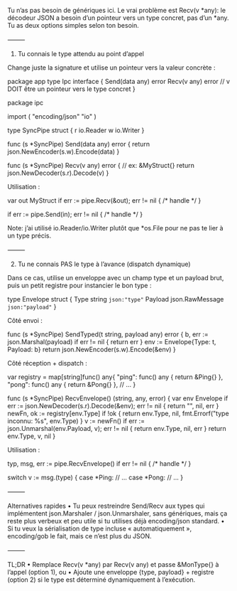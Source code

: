 Tu n’as pas besoin de génériques ici. Le vrai problème est Recv(v *any): le décodeur JSON a besoin d’un pointeur vers un type concret, pas d’un *any. Tu as deux options simples selon ton besoin.

⸻

1) Tu connais le type attendu au point d’appel

Change juste la signature et utilise un pointeur vers la valeur concrète :

package app
type Ipc interface {
Send(data any) error
Recv(v any) error // v DOIT être un pointeur vers le type concret
}

package ipc

import (
"encoding/json"
"io"
)

type SyncPipe struct {
r io.Reader
w io.Writer
}

func (s *SyncPipe) Send(data any) error {
return json.NewEncoder(s.w).Encode(data)
}

func (s *SyncPipe) Recv(v any) error { // ex: &MyStruct{}
return json.NewDecoder(s.r).Decode(v)
}

Utilisation :

var out MyStruct
if err := pipe.Recv(&out); err != nil { /* handle */ }

if err := pipe.Send(in); err != nil { /* handle */ }

Note: j’ai utilisé io.Reader/io.Writer plutôt que *os.File pour ne pas te lier à un type précis.

⸻

2) Tu ne connais PAS le type à l’avance (dispatch dynamique)

Dans ce cas, utilise un enveloppe avec un champ type et un payload brut, puis un petit registre pour instancier le bon type :

type Envelope struct {
Type    string          `json:"type"`
Payload json.RawMessage `json:"payload"`
}

Côté envoi :

func (s *SyncPipe) SendTyped(t string, payload any) error {
b, err := json.Marshal(payload)
if err != nil { return err }
env := Envelope{Type: t, Payload: b}
return json.NewEncoder(s.w).Encode(&env)
}

Côté réception + dispatch :

var registry = map[string]func() any{
"ping": func() any { return &Ping{} },
"pong": func() any { return &Pong{} },
// ...
}

func (s *SyncPipe) RecvEnvelope() (string, any, error) {
var env Envelope
if err := json.NewDecoder(s.r).Decode(&env); err != nil {
return "", nil, err
}
newFn, ok := registry[env.Type]
if !ok {
return env.Type, nil, fmt.Errorf("type inconnu: %s", env.Type)
}
v := newFn()
if err := json.Unmarshal(env.Payload, v); err != nil {
return env.Type, nil, err
}
return env.Type, v, nil
}

Utilisation :

typ, msg, err := pipe.RecvEnvelope()
if err != nil { /* handle */ }

switch v := msg.(type) {
case *Ping:
// ...
case *Pong:
// ...
}


⸻

Alternatives rapides
•	Tu peux restreindre Send/Recv aux types qui implémentent json.Marshaler / json.Unmarshaler, sans génériques, mais ça reste plus verbeux et peu utile si tu utilises déjà encoding/json standard.
•	Si tu veux la sérialisation de type incluse « automatiquement », encoding/gob le fait, mais ce n’est plus du JSON.

⸻

TL;DR
•	Remplace Recv(v *any) par Recv(v any) et passe &MonType{} à l’appel (option 1), ou
•	Ajoute une enveloppe {type, payload} + registre (option 2) si le type est déterminé dynamiquement à l’exécution.